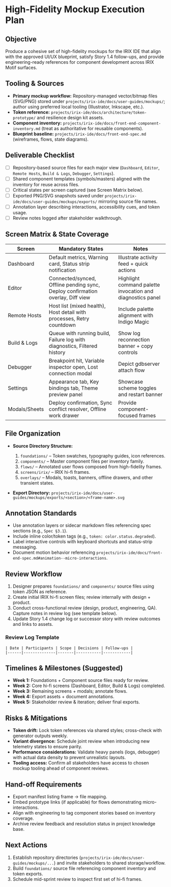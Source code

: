 # High-Fidelity Mockup Execution Plan

## Objective
Produce a cohesive set of high-fidelity mockups for the IRIX IDE that align with the approved UI/UX blueprint, satisfy Story 1.4 follow-ups, and provide engineering-ready references for component development across IRIX Motif surfaces.

## Tooling & Sources
- **Primary mockup workflow:** Repository-managed vector/bitmap files (SVG/PNG) stored under `projects/irix-ide/docs/user-guides/mockups/`; author using preferred local tooling (Illustrator, Inkscape, etc.).
- **Token reference:** `projects/irix-ide/docs/architecture/token-prototype/` and resilience design kit assets.
- **Component inventory:** `projects/irix-ide/docs/front-end-component-inventory.md` (treat as authoritative for reusable components).
- **Blueprint baseline:** `projects/irix-ide/docs/front-end-spec.md` (wireframes, flows, state diagrams).

## Deliverable Checklist
- [ ] Repository-based source files for each major view (`Dashboard`, `Editor`, `Remote Hosts`, `Build & Logs`, `Debugger`, `Settings`).
- [ ] Shared component templates (symbols/masters) aligned with the inventory for reuse across files.
- [ ] Critical states per screen captured (see Screen Matrix below).
- [ ] Exported PNG/SVG snapshots saved under `projects/irix-ide/docs/user-guides/mockups/exports/` mirroring source file names.
- [ ] Annotation layer describing interactions, accessibility cues, and token usage.
- [ ] Review notes logged after stakeholder walkthrough.

## Screen Matrix & State Coverage
| Screen | Mandatory States | Notes |
|--------|------------------|-------|
| Dashboard | Default metrics, Warning card, Status strip notification | Illustrate activity feed + quick actions |
| Editor | Connected/synced, Offline pending sync, Deploy confirmation overlay, Diff view | Highlight command palette invocation and diagnostics panel |
| Remote Hosts | Host list (mixed health), Host detail with processes, Retry countdown | Include palette alignment with Indigo Magic |
| Build & Logs | Queue with running build, Failure log with diagnostics, Filtered history | Show log reconnection banner + copy controls |
| Debugger | Breakpoint hit, Variable inspector open, Lost connection modal | Depict gdbserver attach flow |
| Settings | Appearance tab, Key bindings tab, Theme preview panel | Showcase scheme toggles and restart banner |
| Modals/Sheets | Deploy confirmation, Sync conflict resolver, Offline work drawer | Provide component-focused frames |

## File Organization
- **Source Directory Structure:**
  1. `foundations/` – Token swatches, typography guides, icon references.
  2. `components/` – Master component files per inventory family.
  3. `flows/` – Annotated user flows composed from high-fidelity frames.
  4. `screens/irix/` – IRIX hi-fi frames.
  5. `overlays/` – Modals, toasts, banners, offline drawers, and other transient states.

- **Export Directory:** `projects/irix-ide/docs/user-guides/mockups/exports/<section>/<frame-name>.svg`

## Annotation Standards
- Use annotation layers or sidecar markdown files referencing spec sections (e.g., `Spec §3.1`).
- Include inline color/token tags (e.g., `token: color.status.degraded`).
- Label interactive controls with keyboard shortcuts and status-strip messaging.
- Document motion behavior referencing `projects/irix-ide/docs/front-end-spec.md#animation--micro-interactions`.

## Review Workflow
1. Designer prepares `foundations/` and `components/` source files using token JSON as reference.
2. Create initial IRIX hi-fi screen files; review internally with design + product.
3. Conduct cross-functional review (design, product, engineering, QA). Capture notes in review log (see template below).
4. Update Story 1.4 change log or successor story with review outcomes and links to assets.

### Review Log Template
```
| Date | Participants | Scope | Decisions | Follow-ups |
|------|--------------|-------|-----------|------------|
```

## Timelines & Milestones (Suggested)
- **Week 1:** Foundations + Component source files ready for review.
- **Week 2:** Core hi-fi screens (Dashboard, Editor, Build & Logs) completed.
- **Week 3:** Remaining screens + modals; annotate flows.
- **Week 4:** Export assets + document annotations.
- **Week 5:** Stakeholder review & iteration; deliver final exports.

## Risks & Mitigations
- **Token drift:** Lock token references via shared styles; cross-check with generator outputs weekly.
- **Variant divergence:** Schedule joint review when introducing new telemetry states to ensure parity.
- **Performance considerations:** Validate heavy panels (logs, debugger) with actual data density to prevent unrealistic layouts.
- **Tooling access:** Confirm all stakeholders have access to chosen mockup tooling ahead of component reviews.

## Hand-off Requirements
- Export manifest listing frame → file mapping.
- Embed prototype links (if applicable) for flows demonstrating micro-interactions.
- Align with engineering to tag component stories based on inventory coverage.
- Archive review feedback and resolution status in project knowledge base.

## Next Actions
1. Establish repository directories (`projects/irix-ide/docs/user-guides/mockups/...`) and invite stakeholders to shared storage/workflow.
2. Build `foundations/` source file referencing component inventory and token exports.
3. Schedule mid-sprint review to inspect first set of hi-fi frames.
